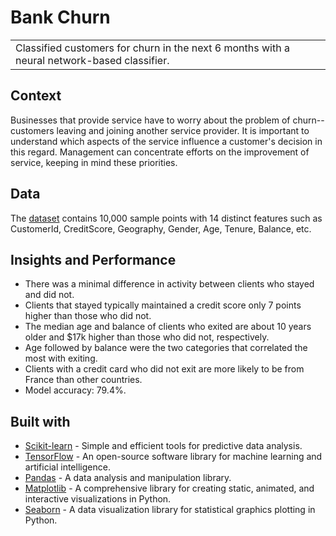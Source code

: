 # Bank Churn

<table>
<tr>
<td>
  Classified customers for churn in the next 6 months with a neural network-based classifier.
</td>
</tr>
</table>

## Context

Businesses that provide service have to worry about the problem of churn--customers leaving and joining another service provider. It is important to understand which aspects of the service influence a customer's decision in this regard. Management can concentrate efforts on the improvement of service, keeping in mind these priorities.

## Data

The [dataset](https://www.kaggle.com/barelydedicated/bank-customer-churn-modeling) contains 10,000 sample points with 14 distinct features such as CustomerId, CreditScore, Geography, Gender, Age, Tenure, Balance, etc.

## Insights and Performance

- There was a minimal difference in activity between clients who stayed and did not.
- Clients that stayed typically maintained a credit score only 7 points higher than those who did not.
- The median age and balance of clients who exited are about 10 years older and $17k higher than those who did not, respectively.
- Age followed by balance were the two categories that correlated the most with exiting.
- Clients with a credit card who did not exit are more likely to be from France than other countries.
- Model accuracy: 79.4%.

## Built with

- [Scikit-learn](https://scikit-learn.org/) - Simple and efficient tools for predictive data analysis.
- [TensorFlow](https://www.tensorflow.org/) - An open-source software library for machine learning and artificial intelligence.
- [Pandas](https://pandas.pydata.org/) - A data analysis and manipulation library.
- [Matplotlib](https://matplotlib.org/) - A comprehensive library for creating static, animated, and interactive visualizations in Python.
- [Seaborn](https://seaborn.pydata.org/) - A data visualization library for statistical graphics plotting in Python.
